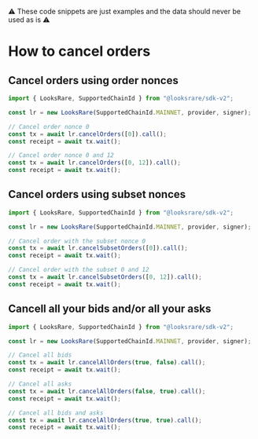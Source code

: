 :warning: These code snippets are just examples and the data should never be used as is :warning:

# How to cancel orders

## Cancel orders using order nonces

```ts
import { LooksRare, SupportedChainId } from "@looksrare/sdk-v2";

const lr = new LooksRare(SupportedChainId.MAINNET, provider, signer);

// Cancel order nonce 0
const tx = await lr.cancelOrders([0]).call();
const receipt = await tx.wait();

// Cancel order nonce 0 and 12
const tx = await lr.cancelOrders([0, 12]).call();
const receipt = await tx.wait();
```

## Cancel orders using subset nonces

```ts
import { LooksRare, SupportedChainId } from "@looksrare/sdk-v2";

const lr = new LooksRare(SupportedChainId.MAINNET, provider, signer);

// Cancel order with the subset nonce 0
const tx = await lr.cancelSubsetOrders([0]).call();
const receipt = await tx.wait();

// Cancel order with the subset 0 and 12
const tx = await lr.cancelSubsetOrders([0, 12]).call();
const receipt = await tx.wait();
```

## Cancell all your bids and/or all your asks

```ts
import { LooksRare, SupportedChainId } from "@looksrare/sdk-v2";

const lr = new LooksRare(SupportedChainId.MAINNET, provider, signer);

// Cancel all bids
const tx = await lr.cancelAllOrders(true, false).call();
const receipt = await tx.wait();

// Cancel all asks
const tx = await lr.cancelAllOrders(false, true).call();
const receipt = await tx.wait();

// Cancel all bids and asks
const tx = await lr.cancelAllOrders(true, true).call();
const receipt = await tx.wait();
```
